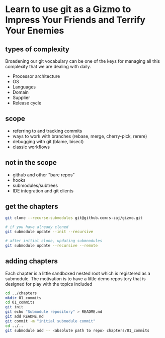 # Learn to use git as a Gizmo to Impress Your Friends and Terrify Your Enemies

## types of complexity

Broadening our git vocabulary can be one of the keys for managing all this complexity that we are dealing with daily.

* Processor architecture
* OS
* Languages
* Domain
* Supplier
* Release cycle

## scope

* referring to and tracking commits
* ways to work with branches (rebase, merge, cherry-pick, rerere)
* debugging with git (blame, bisect)
* classic workflows

## not in the scope

* github and other "bare repos"
* hooks
* submodules/subtrees
* IDE integration and git clients

## get the chapters

```bash
git clone --recurse-submodules git@github.com:s-zaj/gizmo.git

# if you have already cloned
git submodule update --init --recursive

# after initial clone, updating submnodules
git submodule update --recursive --remote
```

## adding chapters

Each chapter is a little sandboxed nested root which is registered as a submodule. The motivation is to have a little demo repository that is designed for play with the topics included

```bash
cd ../chapters
mkdir 01_commits
cd 01_commits
git init
git echo "Submodule repository" > README.md
git add README.md
git commit -m "initial submodule commit"
cd ../..
git submodule add -- <absolute path to repo> chapters/01_commits
```
